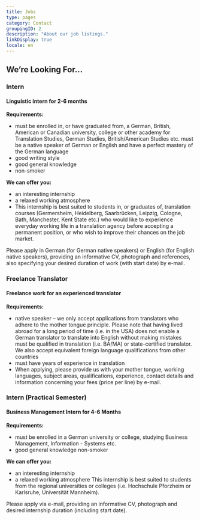 ```yaml
---
title: Jobs
type: pages
category: Contact
groupingID: 2
description: "About our job listings."
linkDisplay: true
locale: en
---
```


## We’re Looking For…
### Intern
#### Linguistic intern for 2-6 months
**Requirements:**
- must be enrolled in, or have graduated from, a German, British, American or Canadian university, college or other academy for Translation Studies, German Studies, British/American Studies etc.
must be a native speaker of German or English and have a perfect mastery of the German language
- good writing style
- good general knowledge
- non-smoker

**We can offer you:**
- an interesting internship
- a relaxed working atmosphere
- This internship is best suited to students in, or graduates of, translation courses (Germersheim, Heidelberg, Saarbrücken, Leipzig, Cologne, Bath, Manchester, Kent State etc.) who would like to experience everyday working life in a translation agency before accepting a permanent position, or who wish to improve their chances on the job market.

Please apply in German (for German native speakers) or English (for English native speakers), providing an informative CV, photograph and references, also specifying your desired duration of work (with start date) by e-mail.

### Freelance Translator
#### Freelance work for an experienced translator
**Requirements:**
- native speaker – we only accept applications from translators who adhere to the mother tongue principle. Please note that having lived abroad for a long period of time (i.e. in the USA) does not enable a German translator to translate into English without making mistakes
must be qualified in translation (i.e. BA/MA) or state-certified translator. We also accept equivalent foreign language qualifications from other countries
- must have years of experience in translation
- When applying, please provide us with your mother tongue, working languages, subject areas, qualifications, experience, contact details and information concerning your fees (price per line) by e-mail.

### Intern (Practical Semester)
#### Business Management Intern for 4-6 Months
**Requirements:**
- must be enrolled in a German university or college, studying Business Management, Information - Systems etc.
- good general knowledge
non-smoker

**We can offer you:**
- an interesting internship
- a relaxed working atmosphere
This internship is best suited to students from the regional universities or colleges (i.e. Hochschule Pforzheim or Karlsruhe, Universität Mannheim).

Please apply via e-mail, providing an informative CV, photograph and desired internship duration (including start date).